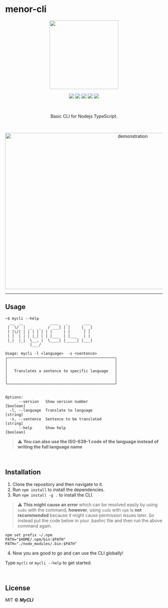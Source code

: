# menor-cli
<p align="center">
  <img src="images/screenshot.png" height="220" width"700">
 </p>
 <p align="center">
   <img  src="https://img.shields.io/badge/license-MIT-green">
 <img  src="https://img.shields.io/badge/build-passing-brightgreen">
   <img  src="https://img.shields.io/badge/version-1.0.0-orange">
   <img  src="https://img.shields.io/badge/npm-v6.14.8-blue">
  <img  src="https://img.shields.io/badge/node-v12.18.2-yellow">
 </p>
 <br>
<p align="center">Basic CLI for Nodejs TypeScript.</p>
<br>

<p align="center">
<img src="images/mycli.gif" alt="demonstration" height="500" width="800" >  
</p>


---

## Usage

```
~$ mycli --help
  __  __            ____   _       ___ 
 |  \/  |  _   _   / ___| | |     |_ _|
 | |\/| | | | | | | |     | |      | | 
 | |  | | | |_| | | |___  | |___   | | 
 |_|  |_|  \__, |  \____| |_____| |___|
           |___/                       

Usage: mycli -l <language>  -s <sentence>
┌────────────────────────────────────────────────┐
│                                                │
│                                                │
│   Translates a sentence to specific language   │
│                                                │
│                                                │
└────────────────────────────────────────────────┘


Options:
      --version   Show version number                                  [boolean]
  -l, --language  Translate to language                                 [string]
  -s, --sentence  Sentence to be translated                             [string]
      --help      Show help                                            [boolean]

```

> :warning: **You can also use the ISO-639-1 code of the language instead of writing the full language name**

<br>

## Installation

1. Clone the repository and then navigate to it.
2. Run ```npm install``` to install the dependencies.
3. Run ```npm install -g .``` to install the CLI. <br>

> :warning: **This might cause an error** which can be resolved easily by using ```sudo``` with the command, **however**, using ```sudo``` with ```npm``` is **not recommended** because it might cause permission issues later. So instead put the code below in your .bashrc file and then run the above command again.
```
npm set prefix ~/.npm
PATH="$HOME/.npm/bin:$PATH"
PATH="./node_modules/.bin:$PATH"
```
4. Now you are good to go and can use the CLI globally!

Type ```mycli``` or ```mycli --help``` to get started.

<br>

## License

MIT © ***MyCLI***